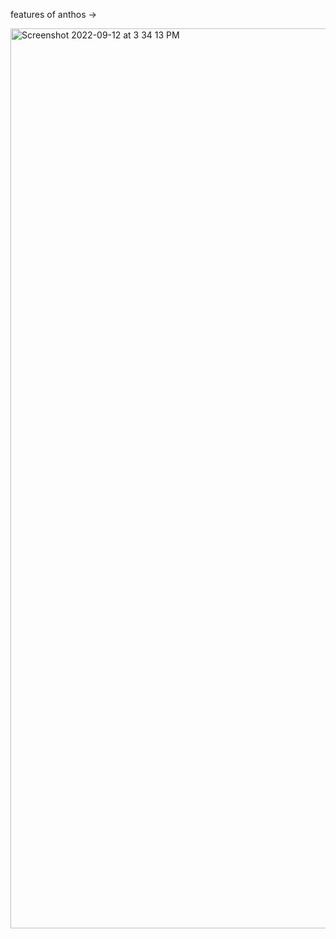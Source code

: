 features of anthos ->


<img width="1440" alt="Screenshot 2022-09-12 at 3 34 13 PM" src="https://user-images.githubusercontent.com/99721005/189627417-7b0a1e07-5f6d-421a-af13-c3337e95e079.png">
